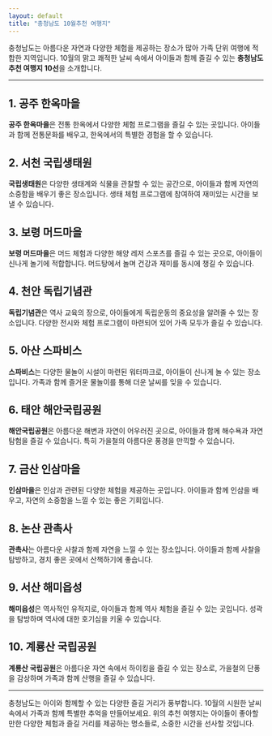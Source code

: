 ```yaml
---
layout: default
title: "충청남도 10월추천 여행지"
---
```


충청남도는 아름다운 자연과 다양한 체험을 제공하는 장소가 많아 가족 단위 여행에 적합한 지역입니다. 10월의 맑고 쾌적한 날씨 속에서 아이들과 함께 즐길 수 있는 **충청남도 추천 여행지 10선**을 소개합니다.

---

## 1. 공주 한옥마을
**공주 한옥마을**은 전통 한옥에서 다양한 체험 프로그램을 즐길 수 있는 곳입니다. 아이들과 함께 전통문화를 배우고, 한옥에서의 특별한 경험을 할 수 있습니다.

## 2. 서천 국립생태원
**국립생태원**은 다양한 생태계와 식물을 관찰할 수 있는 공간으로, 아이들과 함께 자연의 소중함을 배우기 좋은 장소입니다. 생태 체험 프로그램에 참여하여 재미있는 시간을 보낼 수 있습니다.

## 3. 보령 머드마을
**보령 머드마을**은 머드 체험과 다양한 해양 레저 스포츠를 즐길 수 있는 곳으로, 아이들이 신나게 놀기에 적합합니다. 머드탕에서 놀며 건강과 재미를 동시에 챙길 수 있습니다.

## 4. 천안 독립기념관
**독립기념관**은 역사 교육의 장으로, 아이들에게 독립운동의 중요성을 알려줄 수 있는 장소입니다. 다양한 전시와 체험 프로그램이 마련되어 있어 가족 모두가 즐길 수 있습니다.

## 5. 아산 스파비스
**스파비스**는 다양한 물놀이 시설이 마련된 워터파크로, 아이들이 신나게 놀 수 있는 장소입니다. 가족과 함께 즐거운 물놀이를 통해 더운 날씨를 잊을 수 있습니다.

## 6. 태안 해안국립공원
**해안국립공원**은 아름다운 해변과 자연이 어우러진 곳으로, 아이들과 함께 해수욕과 자연 탐험을 즐길 수 있습니다. 특히 가을철의 아름다운 풍경을 만끽할 수 있습니다.

## 7. 금산 인삼마을
**인삼마을**은 인삼과 관련된 다양한 체험을 제공하는 곳입니다. 아이들과 함께 인삼을 배우고, 자연의 소중함을 느낄 수 있는 좋은 기회입니다.

## 8. 논산 관촉사
**관촉사**는 아름다운 사찰과 함께 자연을 느낄 수 있는 장소입니다. 아이들과 함께 사찰을 탐방하고, 경치 좋은 곳에서 산책하기에 좋습니다.

## 9. 서산 해미읍성
**해미읍성**은 역사적인 유적지로, 아이들과 함께 역사 체험을 즐길 수 있는 곳입니다. 성곽을 탐방하며 역사에 대한 호기심을 키울 수 있습니다.

## 10. 계룡산 국립공원
**계룡산 국립공원**은 아름다운 자연 속에서 하이킹을 즐길 수 있는 장소로, 가을철의 단풍을 감상하며 가족과 함께 산행을 즐길 수 있습니다.

---

충청남도는 아이와 함께할 수 있는 다양한 즐길 거리가 풍부합니다. 10월의 시원한 날씨 속에서 가족과 함께 특별한 추억을 만들어보세요. 위의 추천 여행지는 아이들이 좋아할 만한 다양한 체험과 즐길 거리를 제공하는 명소들로, 소중한 시간을 선사할 것입니다.
